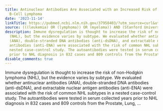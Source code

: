 ```yaml
---
title: Antinuclear Antibodies Are Associated with an Increased Risk of Diffuse Large
  B-Cell Lymphoma
date: '2023-11-14'
linkTitle: https://pubmed.ncbi.nlm.nih.gov/37958403/?utm_source=curl&utm_medium=rss&utm_campaign=pubmed-2&utm_content=1Rkszs2HVZ2RHP33OibaNFew6VK-LzjJWTD4GwmLlk8B-wCceh&fc=20220923065203&ff=20231114170826&v=2.17.9.post6+86293ac
source: (((leukemia) OR (lymphoma)) OR (myeloma)) AND (Stanford University[Affiliation])
description: Immune dysregulation is thought to increase the risk of non-Hodgkin lymphoma
  (NHL), but the evidence varies by subtype. We evaluated whether antinuclear antibodies
  (ANA), double-stranded DNA antibodies (anti-dsDNA), and extractable nuclear antigen
  antibodies (anti-ENA) were associated with the risk of common NHL subtypes in a
  nested case-control study. The autoantibodies were tested in serum collected years
  prior to NHL diagnosis in 832 cases and 809 controls from the Prostate, Lung, ...
disable_comments: true
---
```

Immune dysregulation is thought to increase the risk of non-Hodgkin lymphoma (NHL), but the evidence varies by subtype. We evaluated whether antinuclear antibodies (ANA), double-stranded DNA antibodies (anti-dsDNA), and extractable nuclear antigen antibodies (anti-ENA) were associated with the risk of common NHL subtypes in a nested case-control study. The autoantibodies were tested in serum collected years prior to NHL diagnosis in 832 cases and 809 controls from the Prostate, Lung, ...